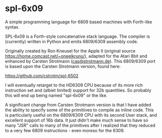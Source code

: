 # spl-6x09 

A simple programming language for 6809 based machines with
Forth-like syntax. 

SPL-6x09 is a Forth-style concatenative stack language. The compiler
is (currently) written in Python and emits 6809/6309 assembly code. 

Originally created by Ron Kneusel for the Apple II (original source
https://home.comcast.net/~oneelkruns/), adapted for the Atari 8bit and
enhanced by Carsten Strotmann (cas@strotmann.de). This 6809/6309
port is based upon the Carsten Strotmann version, found here: 

https://github.com/cstrotm/spl-6502

I will eventually retarget to the HD6309 CPU because of its more rich
instruction set and (albiet limited) support for 32b quantities. So 
probably this will end up being named "spl-6x09" or the like. 

A significant change from Carsten Strotmann version is that I have 
added the ability to specify some of the primitiives to compile
as inline code. This is particularly useful on the 6809/6309 CPU
with its second User stack, and excellent support of 16b data. It
just didn't make much sense to have so many "JSR" calls to many 
of the primitives after I realized that they reduced to a very 
few 6809 instructions - even moreso for the 6309.

